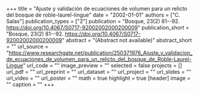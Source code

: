 +++
title = "Ajuste y validación de ecuaciones de volumen para un relicto del bosque de roble-laurel-lingue"
date = "2002-01-01"
authors = ["C. Salas"]
publication_types = ["2"]
publication = "Bosque, 23(2) 81--92. https://doi.org/10.4067/S0717-92002002000200009"
publication_short = "Bosque, 23(2) 81--92. https://doi.org/10.4067/S0717-92002002000200009"
abstract = "(Abstract not available)"
abstract_short = ""
url_source = "https://www.researchgate.net/publication/250371976_Ajuste_y_validacion_de_ecuaciones_de_volumen_para_un_relicto_del_bosque_de_Roble-Laurel-Lingue"
url_code = ""
image_preview = ""
selected = false
projects = []
url_pdf = ""
url_preprint = ""
url_dataset = ""
url_project = ""
url_slides = ""
url_video = ""
url_poster = ""
math = true
highlight = true
[header]
image = ""
caption = ""
+++

